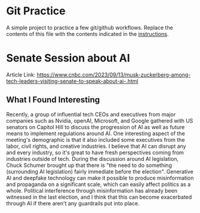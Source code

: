 # Git Practice
A simple project to practice a few git/github workflows.  Replace the contents of this file with the contents indicated in the [instructions](./instructions.md).

# Senate Session about AI 

Article Link: https://www.cnbc.com/2023/09/13/musk-zuckerberg-among-tech-leaders-visiting-senate-to-speak-about-ai-.html

## What I Found Interesting 

Recently, a group of influential tech CEOs and executives from major companies such as Nvidia, openAI, Microsoft, and Google gathered with US senators on Capitol Hill to discuss the progression of AI as well as future means to implement regulations around AI. One interesting aspect of the meeting's demographic is that it also included some executives from the labor, civil rights, and creative industries. I believe that AI can disrupt any and every industry, so it's great to have fresh perspectives coming from industries outside of tech. During the discussion around AI legislation, Chuck Schumer brought up that there is "the need to do something (surrounding AI legislation) fairly immediate before the election". Generative AI and deepfake technology can make it possible to produce misinformation and propaganda on a significant scale, which can easily affect politics as a whole. Political interference through misinformation has already been witnessed in the last election, and I think that this can become exacerbated through AI if there aren't any guardrails put into place. 